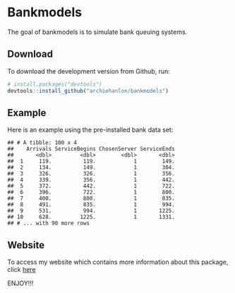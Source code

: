 
# Bankmodels

The goal of bankmodels is to simulate bank queuing systems.

## Download

To download the development version from Github, run:

``` r
# install.packages("devtools")
devtools::install_github("archiehanlon/bankmodels")
```

## Example

Here is an example using the pre-installed bank data set:

    ## # A tibble: 100 x 4
    ##    Arrivals ServiceBegins ChosenServer ServiceEnds
    ##       <dbl>         <dbl>        <dbl>       <dbl>
    ##  1     119.          119.            1        149.
    ##  2     134.          149.            1        304.
    ##  3     326.          326.            1        356.
    ##  4     339.          356.            1        442.
    ##  5     372.          442.            1        722.
    ##  6     396.          722.            1        800.
    ##  7     400.          800.            1        835.
    ##  8     491.          835.            1        994.
    ##  9     531.          994.            1       1225.
    ## 10     628.         1225.            1       1331.
    ## # ... with 90 more rows

## Website

To access my website which contains more information about this package,
click
[here](https://mq-stat1378.github.io/assignment2-question2-archiehanlon/)

ENJOY!!!
